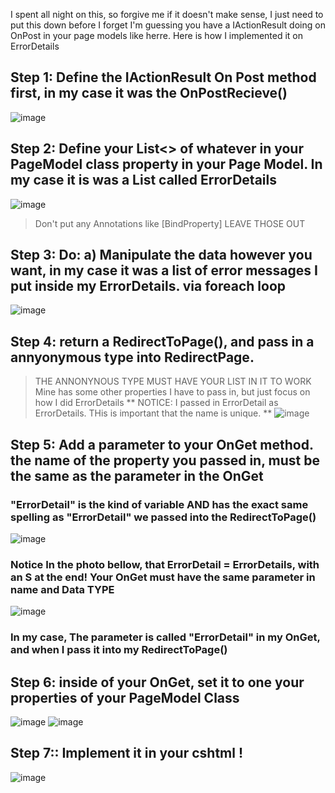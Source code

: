I spent all night on this, so forgive me if it doesn't make sense, I just need to put this down before I forget
I'm guessing you have a IActionResult  doing on OnPost in your page models like herre. Here is how I implemented it on ErrorDetails
## Step 1: Define the IActionResult On Post method first, in my case it was the OnPostRecieve()

![image](https://user-images.githubusercontent.com/22464805/164243217-550a69c4-749e-419e-a4c9-b00ffb784367.png)
## Step 2: Define your List<> of whatever in your PageModel class property in your Page Model. In my case it is was a List<string> called ErrorDetails
![image](https://user-images.githubusercontent.com/22464805/164243712-47c64e32-132c-42b1-80a3-c3caad6280a8.png) 
> Don't put any Annotations like [BindProperty] LEAVE THOSE OUT
## Step 3: Do: a) Manipulate the data however you want, in my case it was a list of error messages I put inside my ErrorDetails. via foreach loop
  
  ![image](https://user-images.githubusercontent.com/22464805/164244933-5fd9d116-e8cd-4c32-8041-34f3cc57cd77.png)
  
## Step 4: return a RedirectToPage(), and pass in a annyonymous type into RedirectPage. 
  > THE ANNONYNOUS TYPE MUST HAVE YOUR LIST IN IT TO WORK
  > Mine has some other properties I have to pass in, but just focus on how I did ErrorDetails
  > ** NOTICE: I passed in ErrorDetail as ErrorDetails. THis is important that the name is unique. **
  ![image](https://user-images.githubusercontent.com/22464805/164246204-fdb35fcb-4c10-47c7-9296-23afc1068d5e.png)

## Step 5: Add a parameter to your OnGet method. the name of the property you passed in, must be the same as the parameter in the OnGet

  ### "ErrorDetail" is the kind of variable AND has the exact same spelling as "ErrorDetail" we passed into the RedirectToPage()
  ![image](https://user-images.githubusercontent.com/22464805/164246899-7ffef3f4-ac01-49dc-bd57-4b8cbc5c9a35.png)
  ### Notice In the photo bellow, that ErrorDetail = ErrorDetails, with an S at the end! Your OnGet must have the same parameter in name and Data TYPE
  ![image](https://user-images.githubusercontent.com/22464805/164247761-6e637fc7-907d-4b36-bcbf-58f84f71c018.png)
### In my case, The parameter is called "ErrorDetail" in my OnGet, and when I pass it into my RedirectToPage()
  
  
## Step 6: inside of your OnGet, set it to one your properties of your PageModel Class
  ![image](https://user-images.githubusercontent.com/22464805/164248650-01afdedb-a382-4069-8246-24e7d01e86ef.png)
![image](https://user-images.githubusercontent.com/22464805/164248724-cdaf2ee5-2808-471d-8c1d-e258e0fccf84.png)
## Step 7:: Implement it in your cshtml !
  ![image](https://user-images.githubusercontent.com/22464805/164248888-29b528e2-dd4f-4b39-8537-57e753a8c772.png)
